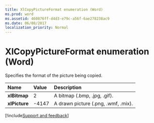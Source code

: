 ```yaml
---
title: XlCopyPictureFormat enumeration (Word)
ms.prod: word
ms.assetid: 460876ff-d4d3-e79c-a56f-6ae278238ac9
ms.date: 06/08/2017
localization_priority: Normal
---
```



# XlCopyPictureFormat enumeration (Word)

Specifies the format of the picture being copied.



|Name|Value|Description|
|:-----|:-----|:-----|
| **xlBitmap**|2|A bitmap (.bmp, .jpg, .gif).|
| **xlPicture**|-4147|A drawn picture (.png, .wmf, .mix).|

[!include[Support and feedback](~/includes/feedback-boilerplate.md)]